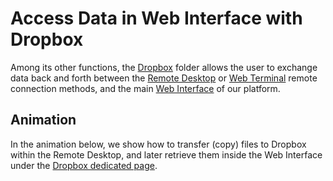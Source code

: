 # Access Data in Web Interface with Dropbox

Among its other functions, the [Dropbox](../../data-in-objectstorage/dropbox.md) folder allows the user to exchange data back and forth between the [Remote Desktop](../remote-desktop.md) or [Web Terminal](../web-terminal.md) remote connection methods, and the main [Web Interface](../../ui/overview.md) of our platform.

## Animation

In the animation below, we show how to transfer (copy) files to Dropbox within the Remote Desktop, and later retrieve them inside the Web Interface under the [Dropbox dedicated page](../../data-in-objectstorage/ui/dropbox-page.md).

<img data-gifffer="/images/remote-connection/download-rd.gif" />
